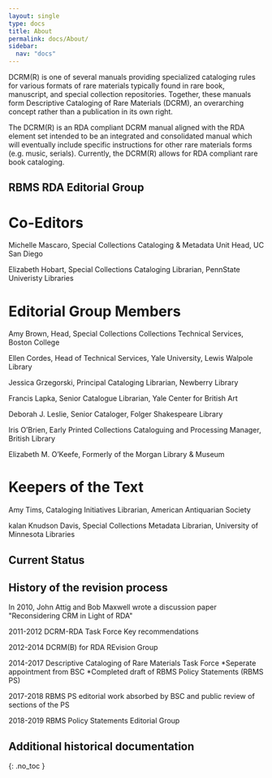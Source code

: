 ```yaml
---
layout: single
type: docs
title: About
permalink: docs/About/
sidebar:
  nav: "docs"
---
```


DCRM(R) is one of several manuals providing specialized cataloging rules for various formats of rare materials typically found in rare book, manuscript, and special collection repositories. Together, these manuals form Descriptive Cataloging of Rare Materials (DCRM), an overarching concept rather than a publication in its own right. 

The DCRM(R) is an RDA compliant DCRM manual aligned with the RDA element set intended to be an integrated and consolidated manual which will eventually include specific instructions for other rare materials forms (e.g. music, serials).  Currently, the DCRM(R) allows for RDA compliant rare book cataloging.

## RBMS RDA Editorial Group

# Co-Editors
Michelle Mascaro, Special Collections Cataloging & Metadata Unit Head, UC San Diego

Elizabeth Hobart, Special Collections Cataloging Librarian, PennState Univeristy Libraries

# Editorial Group Members
Amy Brown, Head, Special Collections Collections Technical Services, Boston College

Ellen Cordes, Head of Technical Services, Yale University, Lewis Walpole Library

Jessica Grzegorski, Principal Cataloging Librarian, Newberry Library

Francis Lapka, Senior Catalogue Librarian, Yale Center for British Art

Deborah J. Leslie, Senior Cataloger, Folger Shakespeare Library

Iris O’Brien, Early Printed Collections Cataloguing and Processing Manager, British Library

Elizabeth M. O’Keefe, Formerly of the Morgan Library & Museum

# Keepers of the Text
Amy Tims, Cataloging Initiatives Librarian, American Antiquarian Society

kalan Knudson Davis, Special Collections Metadata Librarian, University of Minnesota Libraries

## Current Status

## History of the revision process

In 2010, John Attig and Bob Maxwell wrote a discussion paper "Reconsidering CRM in Light of RDA"

2011-2012 DCRM-RDA Task Force
Key recommendations

2012-2014 DCRM(B) for RDA REvision Group

2014-2017 Descriptive Cataloging of Rare Materials Task Force
    *Seperate appointment from BSC
    *Completed draft of RBMS Policy Statements (RBMS PS)
 
2017-2018 RBMS PS editorial work absorbed by BSC and public review of sections of the PS

2018-2019 RBMS Policy Statements Editorial Group




## Additional historical documentation
{: .no_toc }


